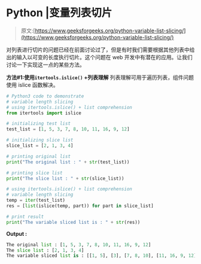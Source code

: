 # Python |变量列表切片

> 原文:[https://www.geeksforgeeks.org/python-variable-list-slicing/](https://www.geeksforgeeks.org/python-variable-list-slicing/)

对列表进行切片的问题已经在前面讨论过了，但是有时我们需要根据其他列表中给出的输入以可变的长度执行切片。这个问题在 web 开发中有潜在的应用。让我们讨论一下实现这一点的某些方法。

**方法#1:使用`itertools.islice()` +列表理解**
列表理解可用于遍历列表，组件问题使用 islice 函数解决。

```py
# Python3 code to demonstrate
# variable length slicing
# using itertools.islice() + list comprehension
from itertools import islice

# initializing test list
test_list = [1, 5, 3, 7, 8, 10, 11, 16, 9, 12]

# initializing slice list 
slice_list = [2, 1, 3, 4]

# printing original list 
print("The original list : " + str(test_list))

# printing slice list 
print("The slice list : " + str(slice_list))

# using itertools.islice() + list comprehension
# variable length slicing
temp = iter(test_list)
res = [list(islice(temp, part)) for part in slice_list]

# print result
print("The variable sliced list is : " + str(res))
```

**Output :**

```py
The original list : [1, 5, 3, 7, 8, 10, 11, 16, 9, 12]
The slice list : [2, 1, 3, 4]
The variable sliced list is : [[1, 5], [3], [7, 8, 10], [11, 16, 9, 12]]

```